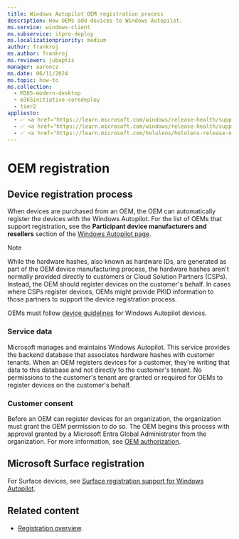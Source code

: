 ```yaml
---
title: Windows Autopilot OEM registration process
description: How OEMs add devices to Windows Autopilot.
ms.service: windows-client
ms.subservice: itpro-deploy
ms.localizationpriority: medium
author: frankroj
ms.author: frankroj
ms.reviewer: jubaptis
manager: aaroncz
ms.date: 06/11/2024
ms.topic: how-to
ms.collection:
  - M365-modern-desktop
  - m365initiative-coredeploy
  - tier2
appliesto:
  - ✅ <a href="https://learn.microsoft.com/windows/release-health/supported-versions-windows-client" target="_blank">Windows 11</a>
  - ✅ <a href="https://learn.microsoft.com/windows/release-health/supported-versions-windows-client" target="_blank">Windows 10</a>
  - ✅ <a href="https://learn.microsoft.com/hololens/hololens-release-notes" target="_blank">Windows Holographic</a>
---
```



# OEM registration

## Device registration process

When devices are purchased from an OEM, the OEM can automatically register the devices with the Windows Autopilot. For the list of OEMs that support registration, see the **Participant device manufacturers and resellers** section of the [Windows Autopilot page](https://aka.ms/windowsautopilot).

> [!NOTE]
>
> While the hardware hashes, also known as hardware IDs, are generated as part of the OEM device manufacturing process, the hardware hashes aren't normally provided directly to customers or Cloud Solution Partners (CSPs). Instead, the OEM should register devices on the customer's behalf. In cases where CSPs register devices, OEMs might provide PKID information to those partners to support the device registration process.

OEMs must follow [device guidelines](autopilot-device-guidelines.md) for Windows Autopilot devices.

### Service data

Microsoft manages and maintains Windows Autopilot. This service provides the backend database that associates hardware hashes with customer tenants. When an OEM registers devices for a customer, they're writing that data to this database and not directly to the customer's tenant. No permissions to the customer's tenant are granted or required for OEMs to register devices on the customer's behalf.

### Customer consent

Before an OEM can register devices for an organization, the organization must grant the OEM permission to do so. The OEM begins this process with approval granted by a Microsoft Entra Global Administrator from the organization. For more information, see [OEM authorization](registration-auth.md#oem-authorization).

## Microsoft Surface registration

For Surface devices, see [Surface registration support for Windows Autopilot](/surface/surface-autopilot-registration-support).

## Related content

- [Registration overview](registration-overview.md).
